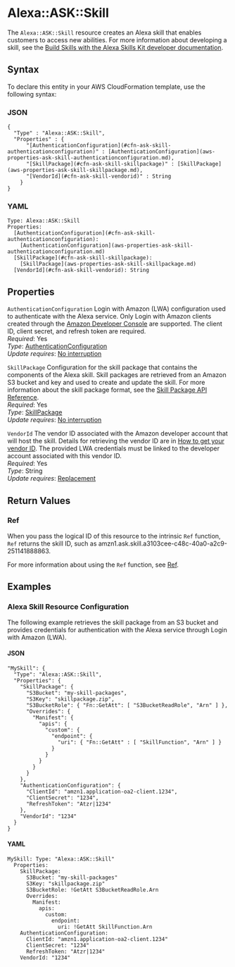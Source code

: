 # Alexa::ASK::Skill<a name="aws-resource-ask-skill"></a>

The `Alexa::ASK::Skill` resource creates an Alexa skill that enables customers to access new abilities\. For more information about developing a skill, see the [Build Skills with the Alexa Skills Kit developer documentation](https://developer.amazon.com/docs/ask-overviews/build-skills-with-the-alexa-skills-kit.html)\.

## Syntax<a name="aws-resource-ask-skill-syntax"></a>

To declare this entity in your AWS CloudFormation template, use the following syntax:

### JSON<a name="aws-resource-ask-skill-syntax.json"></a>

```
{
  "Type" : "Alexa::ASK::Skill",
  "Properties" : {
      "[AuthenticationConfiguration](#cfn-ask-skill-authenticationconfiguration)" : [AuthenticationConfiguration](aws-properties-ask-skill-authenticationconfiguration.md),
      "[SkillPackage](#cfn-ask-skill-skillpackage)" : [SkillPackage](aws-properties-ask-skill-skillpackage.md),
      "[VendorId](#cfn-ask-skill-vendorid)" : String
    }
}
```

### YAML<a name="aws-resource-ask-skill-syntax.yaml"></a>

```
Type: Alexa::ASK::Skill
Properties: 
  [AuthenticationConfiguration](#cfn-ask-skill-authenticationconfiguration): 
    [AuthenticationConfiguration](aws-properties-ask-skill-authenticationconfiguration.md)
  [SkillPackage](#cfn-ask-skill-skillpackage): 
    [SkillPackage](aws-properties-ask-skill-skillpackage.md)
  [VendorId](#cfn-ask-skill-vendorid): String
```

## Properties<a name="aws-resource-ask-skill-properties"></a>

`AuthenticationConfiguration`  <a name="cfn-ask-skill-authenticationconfiguration"></a>
 Login with Amazon \(LWA\) configuration used to authenticate with the Alexa service\. Only Login with Amazon clients created through the [Amazon Developer Console](https://developer.amazon.com/lwa/sp/overview.html) are supported\. The client ID, client secret, and refresh token are required\.  
*Required*: Yes  
*Type*: [AuthenticationConfiguration](aws-properties-ask-skill-authenticationconfiguration.md)  
*Update requires*: [No interruption](https://docs.aws.amazon.com/AWSCloudFormation/latest/UserGuide/using-cfn-updating-stacks-update-behaviors.html#update-no-interrupt)

`SkillPackage`  <a name="cfn-ask-skill-skillpackage"></a>
Configuration for the skill package that contains the components of the Alexa skill\. Skill packages are retrieved from an Amazon S3 bucket and key and used to create and update the skill\. For more information about the skill package format, see the [Skill Package API Reference](https://developer.amazon.com/docs/smapi/skill-package-api-reference.html#skill-package-format)\.   
*Required*: Yes  
*Type*: [SkillPackage](aws-properties-ask-skill-skillpackage.md)  
*Update requires*: [No interruption](https://docs.aws.amazon.com/AWSCloudFormation/latest/UserGuide/using-cfn-updating-stacks-update-behaviors.html#update-no-interrupt)

`VendorId`  <a name="cfn-ask-skill-vendorid"></a>
The vendor ID associated with the Amazon developer account that will host the skill\. Details for retrieving the vendor ID are in [How to get your vendor ID](https://github.com/alexa/alexa-smarthome/wiki/How-to-get-your-vendor-ID)\. The provided LWA credentials must be linked to the developer account associated with this vendor ID\.  
*Required*: Yes  
*Type*: String  
*Update requires*: [Replacement](https://docs.aws.amazon.com/AWSCloudFormation/latest/UserGuide/using-cfn-updating-stacks-update-behaviors.html#update-replacement)

## Return Values<a name="aws-resource-ask-skill-return-values"></a>

### Ref<a name="aws-resource-ask-skill-return-values-ref"></a>

 When you pass the logical ID of this resource to the intrinsic `Ref` function, `Ref` returns the skill ID, such as amzn1\.ask\.skill\.a3103cee\-c48c\-40a0\-a2c9\-251141888863\.

For more information about using the `Ref` function, see [Ref](https://docs.aws.amazon.com/AWSCloudFormation/latest/UserGuide/intrinsic-function-reference-ref.html)\.

## Examples<a name="aws-resource-ask-skill--examples"></a>

### Alexa Skill Resource Configuration<a name="aws-resource-ask-skill--examples--Alexa_Skill_Resource_Configuration"></a>

The following example retrieves the skill package from an S3 bucket and provides credentials for authentication with the Alexa service through Login with Amazon \(LWA\)\.

#### JSON<a name="aws-resource-ask-skill--examples--Alexa_Skill_Resource_Configuration--json"></a>

```
"MySkill": { 
  "Type": "Alexa::ASK::Skill", 
  "Properties": {
    "SkillPackage": { 
      "S3Bucket": "my-skill-packages", 
      "S3Key": "skillpackage.zip",
      "S3BucketRole": { "Fn::GetAtt": [ "S3BucketReadRole", "Arn" ] }, 
      "Overrides": {
        "Manifest": { 
          "apis": { 
            "custom": { 
              "endpoint": { 
                "uri": { "Fn::GetAtt" : [ "SkillFunction", "Arn" ] }
              } 
            } 
          } 
        } 
      } 
    }, 
    "AuthenticationConfiguration": { 
      "ClientId": "amzn1.application-oa2-client.1234", 
      "ClientSecret": "1234", 
      "RefreshToken": "Atzr|1234" 
    }, 
    "VendorId": "1234" 
  } 
}
```

#### YAML<a name="aws-resource-ask-skill--examples--Alexa_Skill_Resource_Configuration--yaml"></a>

```
MySkill: Type: "Alexa::ASK::Skill" 
  Properties: 
    SkillPackage:
      S3Bucket: "my-skill-packages" 
      S3Key: "skillpackage.zip" 
      S3BucketRole: !GetAtt S3BucketReadRole.Arn 
      Overrides: 
        Manifest: 
          apis: 
            custom: 
              endpoint: 
                uri: !GetAtt SkillFunction.Arn 
    AuthenticationConfiguration: 
      ClientId: "amzn1.application-oa2-client.1234" 
      ClientSecret: "1234" 
      RefreshToken: "Atzr|1234"
    VendorId: "1234"
```